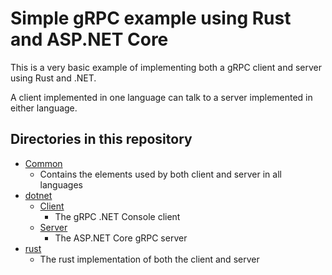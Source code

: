 # Simple gRPC example using Rust and ASP.NET Core

This is a very basic example of implementing both a gRPC client and server using Rust and .NET.

A client implemented in one language can talk to a server implemented in either language.

## Directories in this repository

- [Common](./Common/)
  - Contains the elements used by both client and server in all languages
- [dotnet](./dotnet/)
  - [Client](./dotnet/Client/)
    - The gRPC .NET Console client
  - [Server](./dotnet/Server/)
    - The ASP.NET Core gRPC server
- [rust](./rust/)
  - The rust implementation of both the client and server
